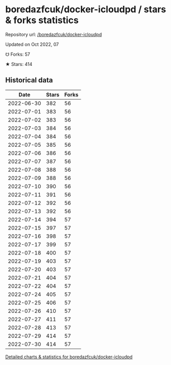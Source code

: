 # boredazfcuk/docker-icloudpd / stars & forks statistics

Repository url: [/boredazfcuk/docker-icloudpd](https://github.com/boredazfcuk/docker-icloudpd)

Updated on Oct 2022, 07

☋ Forks: 57

★ Stars: 414

## Historical data
| Date | Stars | Forks |
|------|-------|-------|
| 2022-06-30 | 382 | 56 | 
| 2022-07-01 | 383 | 56 | 
| 2022-07-02 | 383 | 56 | 
| 2022-07-03 | 384 | 56 | 
| 2022-07-04 | 384 | 56 | 
| 2022-07-05 | 385 | 56 | 
| 2022-07-06 | 386 | 56 | 
| 2022-07-07 | 387 | 56 | 
| 2022-07-08 | 388 | 56 | 
| 2022-07-09 | 388 | 56 | 
| 2022-07-10 | 390 | 56 | 
| 2022-07-11 | 391 | 56 | 
| 2022-07-12 | 392 | 56 | 
| 2022-07-13 | 392 | 56 | 
| 2022-07-14 | 394 | 57 | 
| 2022-07-15 | 397 | 57 | 
| 2022-07-16 | 398 | 57 | 
| 2022-07-17 | 399 | 57 | 
| 2022-07-18 | 400 | 57 | 
| 2022-07-19 | 403 | 57 | 
| 2022-07-20 | 403 | 57 | 
| 2022-07-21 | 404 | 57 | 
| 2022-07-22 | 404 | 57 | 
| 2022-07-24 | 405 | 57 | 
| 2022-07-25 | 406 | 57 | 
| 2022-07-26 | 410 | 57 | 
| 2022-07-27 | 411 | 57 | 
| 2022-07-28 | 413 | 57 | 
| 2022-07-29 | 414 | 57 | 
| 2022-07-30 | 414 | 57 | 


[Detailed charts & statistics for boredazfcuk/docker-icloudpd](https://reviewgithub.com/rep/boredazfcuk/docker-icloudpd)
